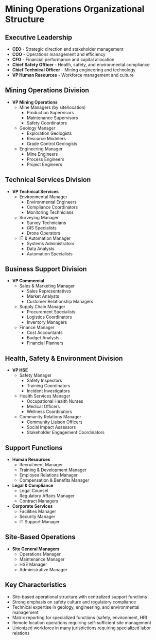 # Mining Operations Organizational Structure

## Executive Leadership
- **CEO** - Strategic direction and stakeholder management
- **COO** - Operations management and efficiency
- **CFO** - Financial performance and capital allocation
- **Chief Safety Officer** - Health, safety, and environmental compliance
- **Chief Technical Officer** - Mining engineering and technology
- **VP Human Resources** - Workforce management and culture

## Mining Operations Division
- **VP Mining Operations**
  - Mine Managers (by site/location)
    - Production Supervisors
    - Maintenance Supervisors
    - Safety Coordinators
  - Geology Manager
    - Exploration Geologists
    - Resource Modelers
    - Grade Control Geologists
  - Engineering Manager
    - Mine Engineers
    - Process Engineers
    - Project Engineers

## Technical Services Division
- **VP Technical Services**
  - Environmental Manager
    - Environmental Engineers
    - Compliance Coordinators
    - Monitoring Technicians
  - Surveying Manager
    - Survey Technicians
    - GIS Specialists
    - Drone Operators
  - IT & Automation Manager
    - Systems Administrators
    - Data Analysts
    - Automation Specialists

## Business Support Division
- **VP Commercial**
  - Sales & Marketing Manager
    - Sales Representatives
    - Market Analysts
    - Customer Relationship Managers
  - Supply Chain Manager
    - Procurement Specialists
    - Logistics Coordinators
    - Inventory Managers
  - Finance Manager
    - Cost Accountants
    - Budget Analysts
    - Financial Planners

## Health, Safety & Environment Division
- **VP HSE**
  - Safety Manager
    - Safety Inspectors
    - Training Coordinators
    - Incident Investigators
  - Health Services Manager
    - Occupational Health Nurses
    - Medical Officers
    - Wellness Coordinators
  - Community Relations Manager
    - Community Liaison Officers
    - Social Impact Assessors
    - Stakeholder Engagement Coordinators

## Support Functions
- **Human Resources**
  - Recruitment Manager
  - Training & Development Manager
  - Employee Relations Manager
  - Compensation & Benefits Manager
- **Legal & Compliance**
  - Legal Counsel
  - Regulatory Affairs Manager
  - Contract Managers
- **Corporate Services**
  - Facilities Manager
  - Security Manager
  - IT Support Manager

## Site-Based Operations
- **Site General Managers**
  - Operations Manager
  - Maintenance Manager
  - HSE Manager
  - Administrative Manager

## Key Characteristics
- Site-based operational structure with centralized support functions
- Strong emphasis on safety culture and regulatory compliance
- Technical expertise in geology, engineering, and environmental management
- Matrix reporting for specialized functions (safety, environment, HR)
- Remote location operations requiring self-sufficient site management
- Unionized workforce in many jurisdictions requiring specialized labor relations
